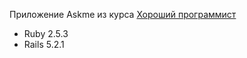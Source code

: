 Приложение Askme из курса  <a href="https://goodprogrammer.ru">Хороший программист</a>

* Ruby 2.5.3
* Rails 5.2.1
